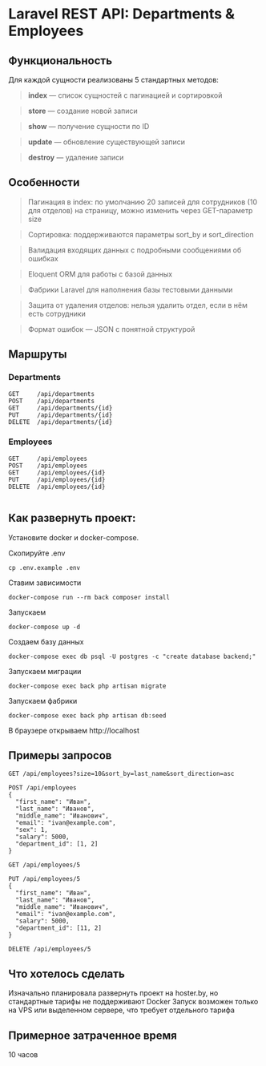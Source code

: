 # Laravel REST API: Departments & Employees

## Функциональность

Для каждой сущности реализованы 5 стандартных методов:

> **index** — список сущностей с пагинацией и сортировкой

> **store** — создание новой записи

> **show** — получение сущности по ID

> **update** — обновление существующей записи

> **destroy** — удаление записи

## Особенности

> Пагинация в index: по умолчанию 20 записей для сотрудников (10 для отделов) на страницу, можно изменить через GET-параметр size

> Сортировка: поддерживаются параметры sort_by и sort_direction

> Валидация входящих данных с подробными сообщениями об ошибках

> Eloquent ORM для работы с базой данных

> Фабрики Laravel для наполнения базы тестовыми данными

> Защита от удаления отделов: нельзя удалить отдел, если в нём есть сотрудники

> Формат ошибок — JSON с понятной структурой

## Маршруты

### Departments

```text
GET     /api/departments 
POST    /api/departments 
GET     /api/departments/{id}
PUT     /api/departments/{id}
DELETE  /api/departments/{id}  
```

### Employees

```text
GET     /api/employees
POST    /api/employees
GET     /api/employees/{id}
PUT     /api/employees/{id}
DELETE  /api/employees/{id} 
 
```

## Как развернуть проект:

Установите docker и docker-compose.

Скопируйте .env

```shell
cp .env.example .env
```

Ставим зависимости
```shell
docker-compose run --rm back composer install
```

Запускаем
```shell
docker-compose up -d
```

Создаем базу данных
```shell
docker-compose exec db psql -U postgres -c "create database backend;"
```

Запускаем миграции
```shell
docker-compose exec back php artisan migrate
```

Запускаем фабрики
```shell
docker-compose exec back php artisan db:seed
```

В браузере открываем http://localhost

## Примеры запросов 

```http
GET /api/employees?size=10&sort_by=last_name&sort_direction=asc

POST /api/employees
{
  "first_name": "Иван",
  "last_name": "Иванов",
  "middle_name": "Иванович",
  "email": "ivan@example.com",
  "sex": 1,
  "salary": 5000,
  "department_id": [1, 2]
}

GET /api/employees/5

PUT /api/employees/5
{
  "first_name": "Иван",
  "last_name": "Иванов",
  "middle_name": "Иванович",
  "email": "ivan@example.com",
  "salary": 5000,
  "department_id": [11, 2]
}

DELETE /api/employees/5
```

## Что хотелось сделать 

Изначально планировала развернуть проект на hoster.by, но стандартные тарифы не поддерживают Docker 
Запуск возможен только на VPS или выделенном сервере, что требует отдельного тарифа

## Примерное затраченное время 

10 часов 


